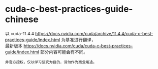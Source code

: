 # cuda-c-best-practices-guide-chinese

以 cuda-11.4.4 https://docs.nvidia.com/cuda/archive/11.4.4/cuda-c-best-practices-guide/index.html 为基准进行翻译，       
最新版本 https://docs.nvidia.com/cuda/cuda-c-best-practices-guide/index.html 部分内容可能会有不同。        

`非官方授权，仅以学习研究为目的，请勿作为商业用途。`         
